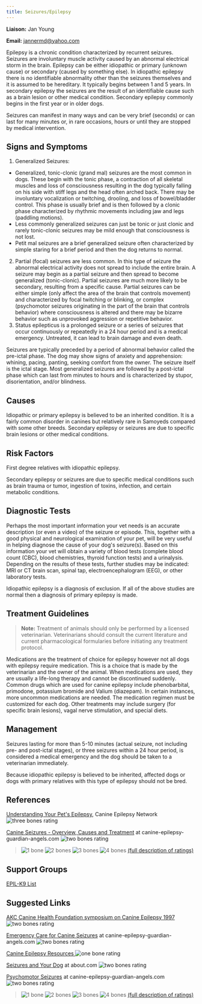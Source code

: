 ```yaml
---
title: Seizures/Epilepsy
---
```

**Liaison:** Jan Young

**Email:** [jannermd@yahoo.com](mailto:jannermd@yahoo.com)

Epilepsy is a chronic condition characterized by recurrent seizures.
Seizures are involuntary muscle activity caused by an abnormal
electrical storm in the brain. Epilepsy can be either idiopathic or
primary (unknown cause) or secondary (caused by something else). In
idiopathic epilepsy there is no identifiable abnormality other than the
seizures themselves and it is assumed to be hereditary. It typically
begins between 1  and 5 years.  In secondary epilepsy the seizures are
the result of an identifiable cause such as a brain lesion or other
medical condition. Secondary epilepsy commonly begins in the first year
or in older dogs.

Seizures can manifest in many ways and can be very brief (seconds) or
can last for many minutes or, in rare occasions, hours or until they are
stopped by medical intervention.

## Signs and Symptoms

1. Generalized Seizures:

* Generalized, tonic-clonic (grand mal) seizures are the most common
  in dogs. These begin with the tonic phase, a contraction of all
  skeletal muscles and loss of consciousness resulting in the dog
  typically falling on his side with stiff legs and the head often
  arched back. There may be involuntary vocalization or twitching,
  drooling, and loss of bowel/bladder control. This phase is usually
  brief and is then followed by a clonic phase characterized by
  rhythmic movements including jaw and legs (paddling motions).
* Less commonly generalized seizures can just be tonic or just clonic
  and rarely tonic-clonic seizures may be mild enough that
  consciousness is not lost.
* Petit mal seizures are a brief generalized seizure often
  characterized by simple staring for a brief period and then the dog
  returns to normal.

2. Partial (focal) seizures are less common. In this type of seizure
   the abnormal electrical activity does not spread to include the entire
   brain. A seizure may begin as a partial seizure and then spread to
   become generalized (tonic-clonic). Partial seizures are much more likely
   to be secondary, resulting from a specific cause. Partial seizures can
   be either simple (only affect the area of the brain that controls
   movement) and characterized by focal twitching or blinking, or complex
   (psychomotor seizures originating in the part of the brain that controls
   behavior) where consciousness is altered and there may be bizarre
   behavior such as unprovoked aggression or repetitive behavior.
3. Status epilepticus is a prolonged seizure or a series of seizures
   that occur continuously or repeatedly in a 24 hour period and is a
   medical emergency. Untreated, it can lead to brain damage and even
   death.

Seizures are typically preceded by a period of abnormal behavior called
the pre-ictal phase. The dog may show signs of anxiety and apprehension:
whining, pacing, panting, seeking comfort from the owner. The seizure
itself is the ictal stage. Most generalized seizures are followed by a
post-ictal phase which can last from minutes to hours and is
characterized by stupor, disorientation, and/or blindness.

## Causes

Idiopathic or primary epilepsy is believed to be an inherited condition.
It is a fairly common disorder in canines but relatively rare in
Samoyeds compared with some other breeds. Secondary epilepsy or seizures
are due to specific brain lesions or other medical conditions.

## Risk Factors

First degree relatives with idiopathic epilepsy.

Secondary epilepsy or seizures are due to specific medical conditions
such as brain trauma or tumor, ingestion of toxins, infection, and
certain metabolic conditions.

## Diagnostic Tests

Perhaps the most important information your vet needs is an accurate
description (or even a video) of the seizure or episode. This, together
with a good physical and neurological examination of your pet, will be
very useful in helping diagnose the cause of your dog's seizure(s).
Based on this information your vet will obtain a variety of blood tests
(complete blood count (CBC), blood chemistries, thyroid function tests)
and a urinalysis. Depending on the results of these tests, further
studies may be indicated: MRI or CT brain scan, spinal tap,
electroencephalogram (EEG), or other laboratory tests.

Idiopathic epilepsy is a diagnosis of exclusion. If all of the above
studies are normal then a diagnosis of primary epilepsy is made.

## Treatment Guidelines

> **Note:** Treatment of animals should only be performed by a licensed
> veterinarian. Veterinarians should consult the current literature and
> current pharmacological formularies before initiating any treatment
> protocol.

Medications are the treatment of choice for epilepsy however not all
dogs with epilepsy require medication. This is a choice that is made by
the veterinarian and the owner of the animal. When medications are used,
they are usually a life-long therapy and cannot be discontinued
suddenly.  Common drugs which are used for canine epilepsy include
phenobarbital, primodone, potassium bromide and Valium (diazepam). In
certain instances, more uncommon medications are needed.  The medication
regimen must be customized for each dog.  Other treatments may include
surgery (for specific brain lesions), vagal nerve stimulation, and
special diets.

## Management

Seizures lasting for more than 5-10 minutes (actual seizure, not
including pre- and post-ictal stages), or three seizures within a 24
hour period, is considered a medical emergency and the dog should be
taken to a veterinarian immediately.

Because idiopathic epilepsy is believed to be inherited, affected dogs
or dogs with primary relatives  with this type of epilepsy should not be
bred.

## References

[Understanding Your Pet's
Epilepsy](http://www.canine-epilepsy.net/basics/basics_index.html),
Canine Epilepsy Network   ![three bones
rating](/img/3-bones.gif)

[Canine Seizures - Overview, Causes and
Treatment](http://www.canine-epilepsy-guardian-angels.com/seizures_overview_cause_treatment.htm)
at canine-epilepsy-guardian-angels.com ![two bones
rating](/img/2-bones.gif)

> ![1 bone](/img/1-bone.gif)
> ![2 bones](/img/2-bones.gif)
> ![3 bones](/img/3-bones.gif)
> ![4 bones](/img/4-bones.gif)
> [(full description of ratings)](/diseases/ratings-what-do-they-mean)

## Support Groups

[EPIL-K9 List](http://www.canine-epilepsy.com/)

## Suggested Links

[AKC Canine Health Foundation symposium on Canine Epilepsy
1997](http://www.mirage-samoyeds.com/epilepsy.htm)
![two bones
rating](/img/2-bones.gif)

[Emergency Care for Canine
Seizures](http://www.canine-epilepsy-guardian-angels.com/emergencycare.html)
at canine-epilepsy-guardian-angels.com   ![two bones
rating](/img/2-bones.gif)

[Canine Epilepsy
Resources ](http://www.canine-epilepsy.com/)  ![one bone
rating](/img/1-bone.gif)

[Seizures and Your
Dog](http://dogs.about.com/od/caninediseases/p/seizures.htm)
at about.com  ![two bones
rating](/img/2-bones.gif)

[Psychomotor
Seizures](http://www.canine-epilepsy-guardian-angels.com/Psychomotor.htm)
at canine-epilepsy-guardian-angels.com ![two bones
rating](/img/2-bones.gif)

> ![1 bone](/img/1-bone.gif)
> ![2 bones](/img/2-bones.gif)
> ![3 bones](/img/3-bones.gif)
> ![4 bones](/img/4-bones.gif)
> [(full description of ratings)](/diseases/ratings-what-do-they-mean)
